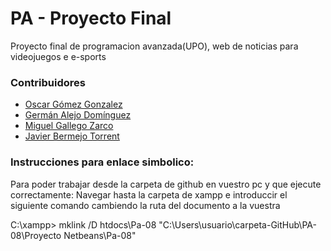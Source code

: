 # PA - Proyecto Final

Proyecto final de programacion avanzada(UPO), web de noticias para videojuegos e e-sports

### Contribuidores
* [Oscar Gómez Gonzalez](https://github.com/OscarGomezGonzalez)
* [Germán Alejo Domínguez](https://github.com/GermanAlejo)
* [Miguel Gallego Zarco](https://github.com/miguelgz97)
* [Javier Bermejo Torrent](https://github.com/JavierBermejo)

### Instrucciones para enlace simbolico:
Para poder trabajar desde la carpeta de github en vuestro pc y que ejecute correctamente:
Navegar hasta la carpeta de xampp e introduccir el siguiente comando cambiendo la ruta del documento a la vuestra

C:\xampp> mklink /D htdocs\Pa-08 "C:\Users\usuario\carpeta-GitHub\PA-08\Proyecto Netbeans\Pa-08"
